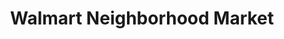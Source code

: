 ---
title: "Walmart Neighborhood Market"
url: /las-vegas/walmart-neighborhood-market-east-silverado-ranch-boulevard/
shop: Supermarkt
---